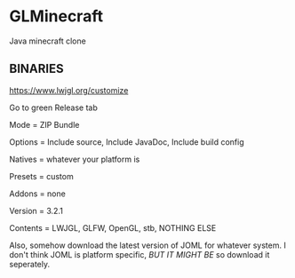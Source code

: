# GLMinecraft
Java minecraft clone

## BINARIES
https://www.lwjgl.org/customize

Go to green Release tab

Mode = ZIP Bundle

Options = Include source, Include JavaDoc, Include build config

Natives = whatever your platform is

Presets = custom

Addons = none

Version = 3.2.1

Contents = LWJGL, GLFW, OpenGL, stb, NOTHING ELSE

Also, somehow download the latest version of JOML for whatever system.
I don't think JOML is platform specific, *BUT IT MIGHT BE* so download it seperately.
